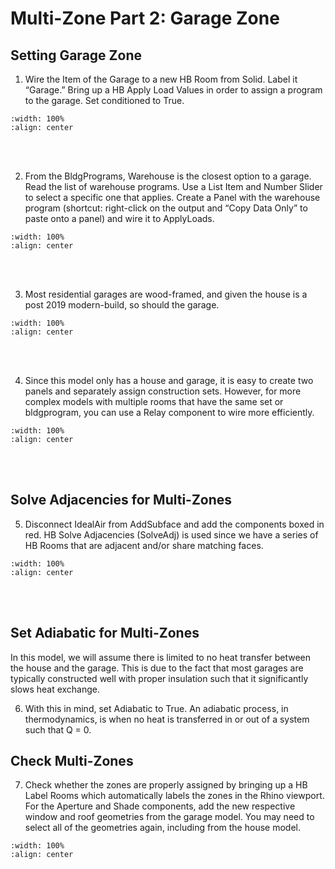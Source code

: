 # Multi-Zone Part 2: Garage Zone
## Setting Garage Zone
1. Wire the Item of the Garage to a new HB Room from Solid. Label it “Garage.” Bring up a HB Apply Load Values in order to assign a program to the garage. Set conditioned to True. 
```{image} ../_static/multizone/multizone3_1.1.png
:width: 100%
:align: center
```
<br/><br/>

2. From the BldgPrograms, Warehouse is the closest option to a garage. Read the list of warehouse programs. Use a List Item and Number Slider to select a specific one that applies. Create a Panel with the warehouse program (shortcut: right-click on the output and “Copy Data Only” to paste onto a panel) and wire it to ApplyLoads. 
```{image} ../_static/multizone/multizone3_2.5.png
:width: 100%
:align: center
```
<br/><br/>

3. Most residential garages are wood-framed, and given the house is a post 2019 modern-build, so should the garage. 
```{image} ../_static/multizone/multizone3_3.1.png
:width: 100%
:align: center
```
<br/><br/>

4. Since this model only has a house and garage, it is easy to create two panels and separately assign construction sets. However, for more complex models with multiple rooms that have the same set or bldgprogram, you can use a Relay component to wire more efficiently.  
```{image} ../_static/multizone/multizone3_4.1.png
:width: 100%
:align: center
```
<br/><br/>

## Solve Adjacencies for Multi-Zones
5. Disconnect IdealAir from AddSubface and add the components boxed in red. HB Solve Adjacencies (SolveAdj) is used since we have a series of HB Rooms that are adjacent and/or share matching faces. 
```{image} ../_static/multizone/multizone3_5.1.png
:width: 100%
:align: center
```
<br/><br/>

## Set Adiabatic for Multi-Zones
In this model, we will assume there is limited to no heat transfer between the house and the garage. This is due to the fact that most garages are typically constructed well with proper insulation such that it significantly slows heat exchange. 

6. With this in mind, set Adiabatic to True. An adiabatic process, in thermodynamics, is when no heat is transferred in or out of a system such that Q = 0.


## Check Multi-Zones
7. Check whether the zones are properly assigned by bringing up a HB Label Rooms which automatically labels the zones in the Rhino viewport. For the Aperture and Shade components, add the new respective window and roof geometries from the garage model. You may need to select all of the geometries again, including from the house model. 
```{image} ../_static/multizone/multizone3_6.1.png
:width: 100%
:align: center
```
<br/><br/>
